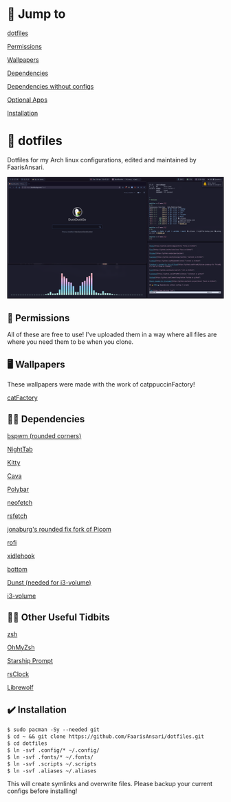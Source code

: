 # 📖 Jump to

[dotfiles](https://github.com/FaarisAnsari/dotfiles#-dotfiles)

[Permissions](https://github.com/FaarisAnsari/nord-dotfiles#-permissions)

[Wallpapers](https://github.com/FaarisAnsari/nord-dotfiles#%EF%B8%8F-wallpapers)

[Dependencies](https://github.com/FaarisAnsari/nord-dotfiles#-dependencies)

[Dependencies without configs](https://github.com/FaarisAnsari/nord-dotfiles#-dependencies-without-configs)

[Optional Apps](https://github.com/FaarisAnsari/nord-dotfiles#use-these-if-you-want-some-of-the-programs-that-i-use-in-the-screenshots)

[Installation](https://github.com/FaarisAnsari/nord-dotfiles#%EF%B8%8F-installation)

# 🔷 dotfiles
Dotfiles for my Arch linux configurations, edited and maintained by FaarisAnsari.

![Dotfiles](preview.png)

## 🙏 Permissions
All of these are free to use! I've uploaded them in a way where all files are where you need them to be when you clone.

## 🖥️ Wallpapers
These wallpapers were made with the work of catppuccinFactory!

[catFactory](https://github.com/FaarisAnsari/catppuccin-factory "catFactory on GitHub")

## 👨‍💻 Dependencies

[bspwm (rounded corners)](https://github.com/phuhl/bspwm-rounded "bspwm on GitHub")

[NightTab](https://addons.mozilla.org/en-GB/firefox/addon/nighttab/ "NightTab on Firefox Webstore")

[Kitty](https://github.com/kovidgoyal/kitty "Kitty on GitHub")

[Cava](https://github.com/karlstav/cava "Cava on GitHub")

[Polybar](https://github.com/polybar/polybar)

[neofetch](https://github.com/dylanaraps/neofetch "neofetch on GitHub")

[rsfetch](https://github.com/Phate6660/rsfetch "rsfetch on GitHub")

[jonaburg's rounded fix fork of Picom](https://github.com/Arian8j2/picom-jonaburg-fix "Arian8j2's fork of Picom on GitHub")

[rofi](https://github.com/davatorium/rofi "rofi on GitHub")

[xidlehook](https://github.com/jD91mZM2/xidlehook "xidlehook on github")

[bottom](https://github.com/ClementTsang/bottom "bottom on github")

[Dunst (needed for i3-volume)](https://github.com/dunst-project/dunst "Dunst on GitHub")

[i3-volume](https://github.com/hastinbe/i3-volume "i3-volume on GitHub")

## 👩‍💻 Other Useful Tidbits


[zsh](https://www.zsh.org/ "zsh")

[OhMyZsh](https://github.com/ohmyzsh/ohmyzsh "OhMyZsh on GitHub")

[Starship Prompt](https://github.com/starship/starship "Starship on github")

[rsClock](https://github.com/valebes/rsClock "rsClock on GitHub")

[Librewolf](https://librewolf.net/ "librewolf")

## ✔️ Installation

```
$ sudo pacman -Sy --needed git
$ cd ~ && git clone https://github.com/FaarisAnsari/dotfiles.git
$ cd dotfiles
$ ln -svf .config/* ~/.config/
$ ln -svf .fonts/* ~/.fonts/
$ ln -svf .scripts ~/.scripts
$ ln -svf .aliases ~/.aliases
```
This will create symlinks and overwrite files. Please backup your current configs before installing!
